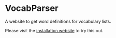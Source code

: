 VocabParser
===========
A website to get word definitions for vocabulary lists.

Please visit the [installation website](http://maximaximal.com/VocabParser) to try this out.

